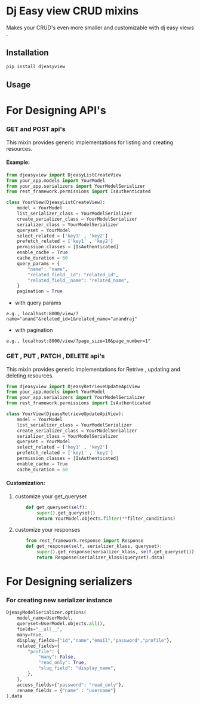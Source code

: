 # Dj Easy view CRUD mixins

Makes your CRUD's even more smaller and customizable with dj easy views .

## Installation

```
pip install djeasyview
```

## Usage

# For Designing API's
### GET and POST api's

This mixin provides generic implementations for listing and creating resources.

#### Example:

```python
from djeasyview import DjeasyListCreateView
from your_app.models import YourModel
from your_app.serializers import YourModelSerializer
from rest_framework.permissions import IsAuthenticated

class YourView(DjeasyListCreateView):
    model = YourModel
    list_serializer_class = YourModelSerializer
    create_serializer_class = YourModelSerializer
    serializer_class = YourModelSerializer
    queryset = YourModel
    select_related = ['key1' , 'key2']
    prefetch_related = ['key1' , 'key2']
    permission_classes = [IsAuthenticated]
    enable_cache = True
    cache_duration = 60
    query_params = {
        "name": "name",
        "related_field__id": "related_id",
        "related_field__name": "related_name",
    }
    pagination = True
```


- with query params
```
e.g., localhost:8000/view/?name="anand"&related_id=1&related_name="anandraj"
```
- with pagination
```
e.g., localhost:8000/view/?page_size=10&page_number=1"
```
 

### GET , PUT , PATCH , DELETE api's

This mixin provides generic implementations for Retrive , updating and deleting resources.

```python
from djeasyview import DjeasyRetrieveUpdateApiView
from your_app.models import YourModel
from your_app.serializers import YourModelSerializer
from rest_framework.permissions import IsAuthenticated

class YourView(DjeasyRetrieveUpdateApiView):
    model = YourModel
    list_serializer_class = YourModelSerializer
    create_serializer_class = YourModelSerializer
    serializer_class = YourModelSerializer
    queryset = YourModel
    select_related = ['key1' , 'key2']
    prefetch_related = ['key1' , 'key2']
    permission_classes = [IsAuthenticated]
    enable_cache = True
    cache_duration = 60
```




#### Customization:


1. customize your get_queryset

    ```python
        def get_queryset(self):
            super().get_queryset()
            return YourModel.objects.filter(**filter_conditions)
    ```

2. customize your responses
    ```python
        from rest_framework.response import Response
        def get_response(self, serializer_klass, queryset):
            super().get_response(serializer_klass, self.get_queryset())
            return Response(serializer_klass(queryset).data)
    ```



# For Designing serializers



### For creating new serializer instance 
```python
DjeasyModelSerializer.options(
    model_name=UserModel,
    queryset=UserModel.objects.all(),
    fields="__all__",
    many=True,
    display_fields={"id","name","email","password","profile"},
    related_fields={
        "profile": {
            "many": False,
            "read_only": True,
            "slug_field": "display_name",
        },
    },
    access_fields={"password": "read_only"},
    rename_fields = {"name" : "username"}
).data
```